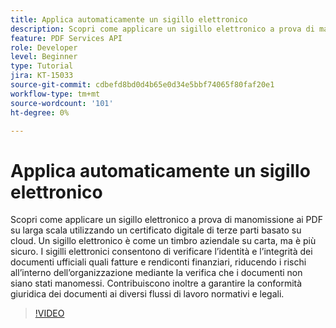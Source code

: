 ```yaml
---
title: Applica automaticamente un sigillo elettronico
description: Scopri come applicare un sigillo elettronico a prova di manomissione ai PDF su larga scala
feature: PDF Services API
role: Developer
level: Beginner
type: Tutorial
jira: KT-15033
source-git-commit: cdbefd8bd0d4b65e0d34e5bbf74065f80faf20e1
workflow-type: tm+mt
source-wordcount: '101'
ht-degree: 0%

---
```


# Applica automaticamente un sigillo elettronico

Scopri come applicare un sigillo elettronico a prova di manomissione ai PDF su larga scala utilizzando un certificato digitale di terze parti basato su cloud. Un sigillo elettronico è come un timbro aziendale su carta, ma è più sicuro. I sigilli elettronici consentono di verificare l’identità e l’integrità dei documenti ufficiali quali fatture e rendiconti finanziari, riducendo i rischi all’interno dell’organizzazione mediante la verifica che i documenti non siano stati manomessi. Contribuiscono inoltre a garantire la conformità giuridica dei documenti ai diversi flussi di lavoro normativi e legali.

>[!VIDEO](https://video.tv.adobe.com/v/3428346?hidetitle=true)

